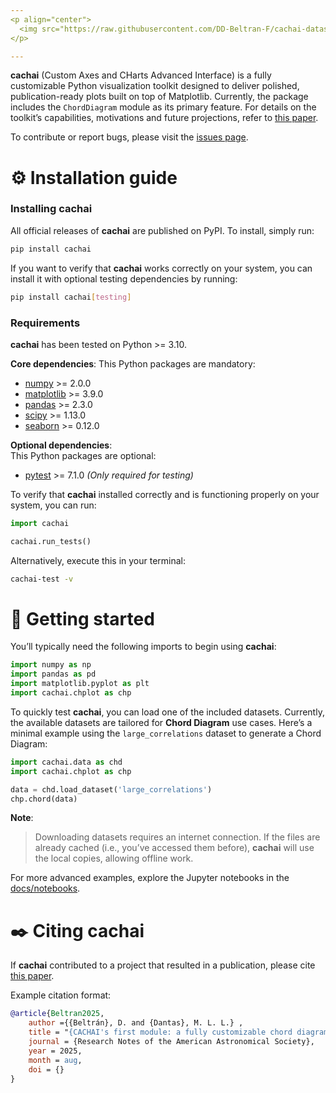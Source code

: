 ```yaml
---
<p align="center">
  <img src="https://raw.githubusercontent.com/DD-Beltran-F/cachai-datasets/main/assets/cachai_logo_wide_color.svg" width="500">
</p>

---
```


**cachai**  (Custom Axes and CHarts Advanced Interface) is a fully customizable Python visualization toolkit designed to deliver polished, publication-ready plots built on top of Matplotlib. Currently, the package includes the  `ChordDiagram`  module as its primary feature. For details on the toolkit’s capabilities, motivations and future projections, refer to  [this paper](https://link/).

To contribute or report bugs, please visit the [issues page](https://github.com/DD-Beltran-F/cachai/issues).

# :gear: Installation guide
### **Installing cachai**

All official releases of **cachai** are published on PyPI. To install, simply run:

```bash
pip install cachai
```

If you want to verify that **cachai** works correctly on your system, you can install it with optional testing dependencies by running:

```bash
pip install cachai[testing]
```

### **Requirements**

**cachai** has been tested on  Python >= 3.10.

**Core dependencies**: 
This Python packages are mandatory:

 - [numpy](https://numpy.org) >= 2.0.0
 - [matplotlib](https://matplotlib.org) >= 3.9.0
 - [pandas](https://pandas.pydata.org) >= 2.3.0
 - [scipy](https://scipy.org) >= 1.13.0
 - [seaborn](https://seaborn.pydata.org/index.html) >= 0.12.0

**Optional dependencies**:  
This Python packages are optional:
- [pytest](https://docs.pytest.org/en/stable/) >= 7.1.0
_(Only required for testing)_

To verify that **cachai** installed correctly and is functioning properly on your system, you can run:

```python
import cachai

cachai.run_tests()
```

Alternatively, execute this in your terminal:

```bash
cachai-test -v
```



# :hatching_chick: Getting started

You’ll typically need the following imports to begin using **cachai**:

```python
import numpy as np
import pandas as pd
import matplotlib.pyplot as plt
import cachai.chplot as chp
```

To quickly test **cachai**, you can load one of the included datasets. Currently, the available datasets are tailored for  **Chord Diagram**  use cases. Here’s a minimal example using the  `large_correlations`  dataset to generate a Chord Diagram:

```python
import cachai.data as chd
import cachai.chplot as chp

data = chd.load_dataset('large_correlations')
chp.chord(data)
```

**Note**:
> Downloading datasets requires an internet connection.
>      If the files are already cached (i.e., you’ve accessed them before), **cachai** will use the local copies, allowing offline work.

For more advanced examples, explore the Jupyter notebooks in the [docs/notebooks](https://github.com/DD-Beltran-F/cachai/tree/main/docs/notebooks).

# :black_nib: Citing **cachai**

If **cachai** contributed to a project that resulted in a publication, please cite [this paper](https://link/).

Example citation format:

```bibtex
@article{Beltran2025,
    author ={{Beltrán}, D. and {Dantas}, M. L. L.} ,
    title = "{CACHAI's first module: a fully customizable chord diagram for astronomy and beyond}",
    journal = {Research Notes of the American Astronomical Society},
    year = 2025,
    month = aug,
    doi = {}
}
```